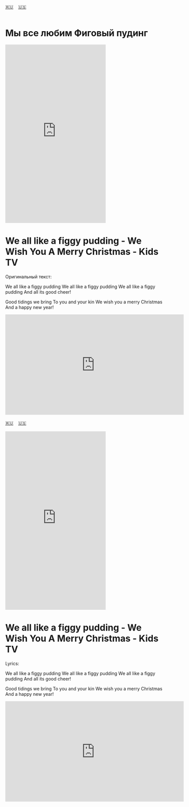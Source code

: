 <span id="ru"><a href='#ru'>🇷🇺</a> &nbsp;&nbsp;&nbsp;<a href='#en'>🇺🇸</a> &nbsp;&nbsp;&nbsp;</span><br><br>
# Мы все любим Фиговый пудинг
<iframe width="315" height="560" src="https://www.youtube.com/embed/5lAMSOk9S-c" frameborder="0" allow="accelerometer; autoplay; clipboard-write; encrypted-media; gyroscope; picture-in-picture; web-share"allowfullscreen></iframe>

# We all like a figgy pudding - We Wish You A Merry Christmas - Kids TV


Оригинальный текст:

We all like a figgy pudding
We all like a figgy pudding
We all like a figgy pudding
And all its good cheer!

Good tidings we bring
To you and your kin
We wish you a merry Christmas
And a happy new year!


<iframe width="560" height="315" src="https://www.youtube.com/embed/MlO5zufzS2o" title="player" frameborder="0" allow="accelerometer; autoplay; clipboard-write; encrypted-media; gyroscope; picture-in-picture; web-share" referrerpolicy="strict-origin-when-cross-origin" allowfullscreen></iframe>
<br><br>
<span id="en"><a href='#ru'>🇷🇺</a> &nbsp;&nbsp;&nbsp;<a href='#en'>🇺🇸</a> &nbsp;&nbsp;&nbsp;</span><br><br>

<iframe width="315" height="560" src="https://www.youtube.com/embed/h9_GgK9eue4" frameborder="0" allow="accelerometer; autoplay; clipboard-write; encrypted-media; gyroscope; picture-in-picture; web-share"allowfullscreen></iframe>

# We all like a figgy pudding - We Wish You A Merry Christmas - Kids TV

Lyrics:

We all like a figgy pudding
We all like a figgy pudding
We all like a figgy pudding
And all its good cheer!

Good tidings we bring
To you and your kin
We wish you a merry Christmas
And a happy new year!


<iframe width="560" height="315" src="https://www.youtube.com/embed/MlO5zufzS2o" title="player" frameborder="0" allow="accelerometer; autoplay; clipboard-write; encrypted-media; gyroscope; picture-in-picture; web-share" referrerpolicy="strict-origin-when-cross-origin" allowfullscreen></iframe>
<br><br>
